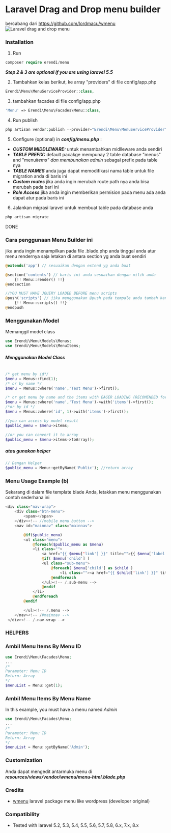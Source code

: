 # Laravel Drag and Drop menu builder

bercabang dari https://github.com/lordmacu/wmenu
![Laravel drag and drop menu](https://raw.githubusercontent.com/harimayco/wmenu-builder/master/screenshot.png)

### Installation

1. Run

```php
composer require erendi/menu
```

**_Step 2 & 3 are optional if you are using laravel 5.5_**

2. Tambahkan kelas berikut, ke array "providers" di file config/app.php

```php
Erendi\Menu\MenuServiceProvider::class,
```

3. tambahkan facades di file config/app.php

```php
'Menu' => Erendi\Menu\Facades\Menu::class,
```

4. Run publish

```php
php artisan vendor:publish --provider="Erendi\Menu\MenuServiceProvider"
```

5. Configure (optional) in **_config/menu.php_** :

- **_CUSTOM MIDDLEWARE:_** untuk menambahkan midlleware anda sendiri
- **_TABLE PREFIX:_** default pacakge mempunay 2 table database "menus" and "menu*items" dan membunakan admin* sebagai prefix pada table nya
- **_TABLE NAMES_** anda juga dapat memodifikasi nama table untuk file migration anda di baris ini
- **_Custom routes_** jika anda ingin merubah route path nya anda bisa merubah pada bari ini
- **_Role Access_** jika anda ingin memberikan permision pada menu ada anda dapat atur pada baris ini

6. Jalankan migrasi laravel untuk membuat table pada database anda

```php
php artisan migrate
```

DONE

### Cara penggunaan Menu Builder ini

jika anda ingin menampilkan pada file .blade.php anda tinggal anda atur menu rendernya saja letakan di antara section yg anda buat sendiri

```php
@extends('app') // sesuaikan dengan extend yg anda buat

@section('contents') // baris ini anda sesuaikan dengan milik anda
    {!! Menu::render() !!}
@endsection

//YOU MUST HAVE JQUERY LOADED BEFORE menu scripts
@push('scripts') // jika menggunakan @push pada tempale anda tambah kan di paling akhir baris tags script pada html anda @stack('ext_scripts')
    {!! Menu::scripts() !!}
@endpush
```

### Menggunakan Model

Memanggil model class

```php
use Erendi\Menu\Models\Menus;
use Erendi\Menu\Models\MenuItems;

```

##### Menggunakan Model Class

```php

/* get menu by id*/
$menu = Menus::find(1);
/* or by name */
$menu = Menus::where('name','Test Menu')->first();

/* or get menu by name and the items with EAGER LOADING (RECOMENDED for better performance and less query call)*/
$menu = Menus::where('name','Test Menu')->with('items')->first();
/*or by id */
$menu = Menus::where('id', 1)->with('items')->first();

//you can access by model result
$public_menu = $menu->items;

//or you can convert it to array
$public_menu = $menu->items->toArray();

```

##### atau gunakan helper

```php
// Dengan Helper
$public_menu = Menu::getByName('Public'); //return array

```

### Menu Usage Example (b)

Sekarang di dalam file template blade Anda, letakkan menu menggunakan contoh sederhana ini

```php
<div class="nav-wrap">
    <div class="btn-menu">
        <span></span>
    </div><!-- //mobile menu button -->
    <nav id="mainnav" class="mainnav">

        @if($public_menu)
        <ul class="menu">
            @foreach($public_menu as $menu)
            <li class="">
                <a href="{{ $menu['link'] }}" title="">{{ $menu['label'] }}</a>
                @if( $menu['child'] )
                <ul class="sub-menu">
                    @foreach( $menu['child'] as $child )
                        <li class=""><a href="{{ $child['link'] }}" title="">{{ $child['label'] }}</a></li>
                    @endforeach
                </ul><!-- /.sub-menu -->
                @endif
            </li>
            @endforeach
        @endif

        </ul><!-- /.menu -->
    </nav><!-- /#mainnav -->
 </div><!-- /.nav-wrap -->
```

### HELPERS

### Ambil Menu Items By Menu ID

```php
use Erendi\Menu\Facades\Menu;
...
/*
Parameter: Menu ID
Return: Array
*/
$menuList = Menu::get(1);
```

### Ambil Menu Items By Menu Name

In this example, you must have a menu named _Admin_

```php
use Erendi\Menu\Facades\Menu;
...
/*
Parameter: Menu ID
Return: Array
*/
$menuList = Menu::getByName('Admin');
```

### Customization

Anda dapat mengedit antarmuka menu di **_resources/views/vendor/wmenu/menu-html.blade.php_**

### Credits

- [wmenu](https://github.com/lordmacu/wmenu) laravel package menu like wordpress (developer original)

### Compatibility

- Tested with laravel 5.2, 5.3, 5.4, 5.5, 5.6, 5.7, 5.8, 6.x, 7.x, 8.x
